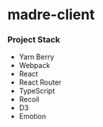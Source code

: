 # madre-client

### Project Stack
* Yarn Berry
* Webpack
* React
* React Router
* TypeScript
* Recoil
* D3
* Emotion